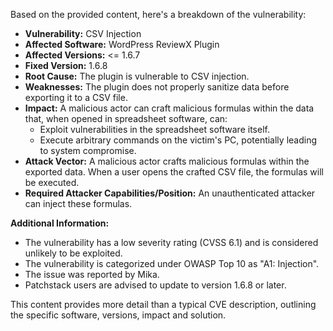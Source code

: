 Based on the provided content, here's a breakdown of the vulnerability:

*   **Vulnerability:** CSV Injection
*   **Affected Software:** WordPress ReviewX Plugin
*   **Affected Versions:** <= 1.6.7
*   **Fixed Version:** 1.6.8
*   **Root Cause:** The plugin is vulnerable to CSV injection.
*   **Weaknesses:** The plugin does not properly sanitize data before exporting it to a CSV file.
*   **Impact:** A malicious actor can craft malicious formulas within the data that, when opened in spreadsheet software, can:
    *   Exploit vulnerabilities in the spreadsheet software itself.
    *   Execute arbitrary commands on the victim's PC, potentially leading to system compromise.
*  **Attack Vector:**  A malicious actor crafts malicious formulas within the exported data. When a user opens the crafted CSV file, the formulas will be executed.
*   **Required Attacker Capabilities/Position:** An unauthenticated attacker can inject these formulas.

**Additional Information:**

*   The vulnerability has a low severity rating (CVSS 6.1) and is considered unlikely to be exploited.
*   The vulnerability is categorized under OWASP Top 10 as "A1: Injection".
*   The issue was reported by Mika.
*   Patchstack users are advised to update to version 1.6.8 or later.

This content provides more detail than a typical CVE description, outlining the specific software, versions, impact and solution.